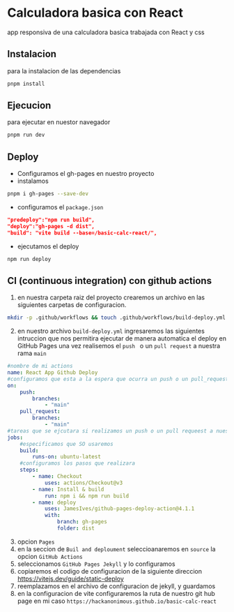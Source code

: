 # Calculadora basica con React
app responsiva de una calculadora basica trabajada con React y css
## Instalacion
para la instalacion de las dependencias
```bash
pnpm install
```
## Ejecucion
para ejecutar en nuestor navegador
```bash
pnpm run dev
```

## Deploy
- Configuramos el gh-pages en nuestro proyecto
- instalamos
```bash
pnpm i gh-pages --save-dev
```
- configuramos el `package.json`
```json
"predeploy":"npm run build",
"deploy":"gh-pages -d dist",
"build": "vite build --base=/basic-calc-react/",
```
- ejecutamos el deploy
```bash
npm run deploy
```
## CI (continuous integration) con github actions
1. en nuestra carpeta raiz del proyecto crearemos un archivo en las siguientes carpetas de configuracion.
```bash
mkdir -p .github/workflows && touch .github/workflows/build-deploy.yml
```
2. en nuestro archivo `build-deploy.yml` ingresaremos las siguientes intruccion que nos permitira ejecutar de manera automatica el deploy en GitHub Pages una vez realisemos el `push ` o un `pull request` a nuestra rama `main`
```yml
#nombre de mi actions
name: React App Github Deploy
#configuramos que esta a la espera que ocurra un push o un pull_request para que se ejecute lo que tenemos configurado en jobs
on:
	push:
		branches:
			- "main"
	pull_request:
		branches:
			- "main"
#tareas que se ejcutara si realizamos un push o un pull requeest a nuestra rama main
jobs:
	#especificamos que SO usaremos
	build:
		runs-on: ubuntu-latest
	#configuramos los pasos que realizara
	steps:
		- name: Checkout
			uses: actions/Checkout@v3
		- name: Install & build
			run: npm i && npm run build
		- name: deploy
			uses: JamesIves/github-pages-deploy-action@4.1.1
			with:
				branch: gh-pages
				folder: dist

```




3. opcion `Pages`
4. en la seccion de `Buil and deploument` seleccioanaremos en `source` la opcion `GitHub Actions`
5. seleccionamos `GitHub Pages Jekyll` y lo configuramos
6. copiaremos el codigo de configuracion de la siguiente direccion https://vitejs.dev/guide/static-deploy
7. reemplazamos en el archivo de configuracion de jekyll, y guardamos
8. en la configuracion de vite configuraremos la ruta de nuestro git hub page en mi caso `https://hackanonimous.github.io/basic-calc-react` 
